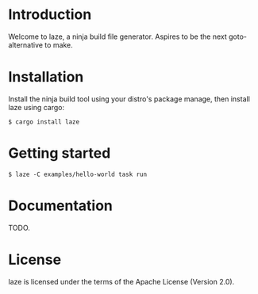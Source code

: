 # Introduction

Welcome to laze, a ninja build file generator.
Aspires to be the next goto-alternative to make.


# Installation

Install the ninja build tool using your distro's package manage, then install
laze using cargo:

    $ cargo install laze


# Getting started

    $ laze -C examples/hello-world task run


# Documentation

TODO.


# License

laze is licensed under the terms of the Apache License (Version 2.0).
